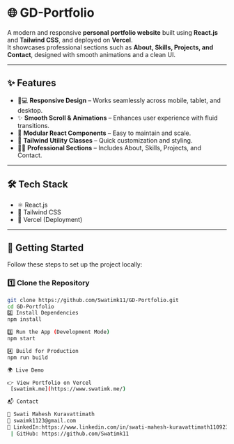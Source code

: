 # 🌐 GD-Portfolio

A modern and responsive **personal portfolio website** built using **React.js** and **Tailwind CSS**, and deployed on **Vercel**.  
It showcases professional sections such as **About, Skills, Projects, and Contact**, designed with smooth animations and a clean UI.

---

## ✨ Features
- 📱💻 **Responsive Design** – Works seamlessly across mobile, tablet, and desktop.  
- ✨ **Smooth Scroll & Animations** – Enhances user experience with fluid transitions.  
- 🧩 **Modular React Components** – Easy to maintain and scale.  
- 🎯 **Tailwind Utility Classes** – Quick customization and styling.  
- 👨‍💻 **Professional Sections** – Includes About, Skills, Projects, and Contact.  

---

## 🛠️ Tech Stack
- ⚛️ React.js  
- 🎨 Tailwind CSS  
- 💾 Vercel (Deployment)  

---

## 🚀 Getting Started

Follow these steps to set up the project locally:

### 1️⃣ Clone the Repository
```bash
git clone https://github.com/Swatimk11/GD-Portfolio.git
cd GD-Portfolio
2️⃣ Install Dependencies
npm install

3️⃣ Run the App (Development Mode)
npm start

4️⃣ Build for Production
npm run build

🌍 Live Demo

👉 View Portfolio on Vercel
 [swatimk.me](https://www.swatimk.me/)

📬 Contact

💼 Swati Mahesh Kuravattimath
📧 swaimk1123@gmail.com
🔗 LinkedIn:https://www.linkedin.com/in/swati-mahesh-kuravattimath110923/
 | GitHub: https://github.com/Swatimk11
